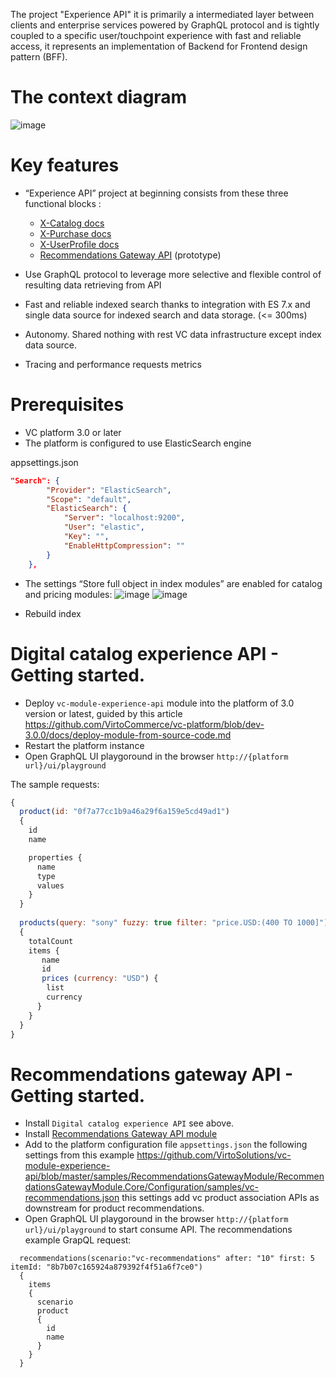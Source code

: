 The project "Experience API" it is primarily a intermediated layer between clients and enterprise  services powered by GraphQL protocol and is tightly coupled to a specific user/touchpoint  experience with fast and reliable access, it represents an implementation of Backend for Frontend design pattern (BFF).

# The context diagram
![image](https://user-images.githubusercontent.com/7566324/84039908-38258300-a9a2-11ea-9421-2c51462d69af.png)


# Key features
- “Experience API” project at beginning consists from these three functional blocks :
	-  [X-Catalog docs](./docs/x-catalog-reference.md)
	-  [X-Purchase docs]()
	-  [X-UserProfile docs]() 
	-  [Recommendations Gateway API](https://github.com/VirtoSolutions/vc-module-experience-api/tree/master/samples/RecommendationsGatewayModule) (prototype)

- Use GraphQL protocol to leverage more selective and flexible control of resulting data retrieving from API

- Fast and reliable indexed search thanks to integration with ES 7.x  and single data source for indexed search and data storage. (<= 300ms)

- Autonomy. Shared nothing with rest VC data infrastructure except index data source.

- Tracing and performance requests metrics 


# Prerequisites 
- VC platform 3.0 or later 
- The platform is configured to use ElasticSearch engine 

appsettings.json

```Json
"Search": {
        "Provider": "ElasticSearch",
        "Scope": "default",       
        "ElasticSearch": {
            "Server": "localhost:9200",
            "User": "elastic",
            "Key": "",
            "EnableHttpCompression": ""
        }
    },
```
- The settings “Store full object in index modules” are enabled for catalog and pricing modules:
![image](https://user-images.githubusercontent.com/7566324/82232622-29adf380-992f-11ea-8df6-9d08fb0b421a.png)
![image](https://user-images.githubusercontent.com/7566324/82232762-5530de00-992f-11ea-8c8c-22766f8fa121.png)

- Rebuild index

# Digital catalog experience API - Getting started.

- Deploy `vc-module-experience-api`  module into the platform of 3.0 version or latest, guided by this article https://github.com/VirtoCommerce/vc-platform/blob/dev-3.0.0/docs/deploy-module-from-source-code.md 
- Restart the platform instance
- Open GraphQL UI playgoround in the browser `http://{platform url}/ui/playground`

The sample requests:
```js
{
  product(id: "0f7a77cc1b9a46a29f6a159e5cd49ad1")
  {
    id
    name

    properties {
      name
      type
      values
    }
  }
  
  products(query: "sony" fuzzy: true filter: "price.USD:(400 TO 1000]")
  {
    totalCount
   	items {
       name
       id
       prices (currency: "USD") {
        list
        currency
      }
    }
  } 
}
```

# Recommendations gateway API - Getting started.
- Install `Digital catalog experience API` see above.
- Install [Recommendations Gateway API module](https://github.com/VirtoSolutions/vc-module-experience-api/tree/master/samples/RecommendationsGatewayModule)
- Add to the platform configuration file `appsettings.json` the following settings from this example https://github.com/VirtoSolutions/vc-module-experience-api/blob/master/samples/RecommendationsGatewayModule/RecommendationsGatewayModule.Core/Configuration/samples/vc-recommendations.json
this settings add vc product association APIs as downstream for  product recommendations.
- Open GraphQL UI playgoround in the browser `http://{platform url}/ui/playground` to start consume API.
The recommendations example GrapQL request:
```Js
  recommendations(scenario:"vc-recommendations" after: "10" first: 5 itemId: "8b7b07c165924a879392f4f51a6f7ce0") 
  {
    items
    {
      scenario      
      product
      {
        id
        name       
      }
    }
  }
```


